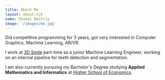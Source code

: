 ```yaml
---
title: About Me
layout: about.njk
name: Shabat Dmitriy
image: '/images/me.jpg'
---
```


Did competitive programming for 3 years, got very interested in Computer Graphics, Machine Learning, AR/VR.

I work at [3D Smile](https://3d-smile.ru/) part-time as a junior Machine Learning Engineer, working on an internal pipeline for teeth detection and segmentation.

I am also currently pursuing my Bachelor's Degree studying **Applied Mathematics and Informatics** at [Higher School of Economics](https://www.hse.ru/en/).